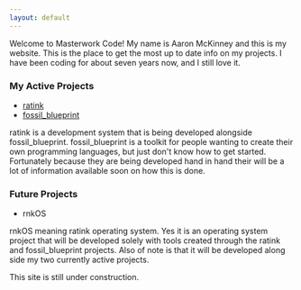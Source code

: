 ```yaml
---
layout: default
---
```


Welcome to Masterwork Code! My name is Aaron McKinney and this is my website.
This is the place to get the most up to date info on my projects. I have been
coding for about seven years now, and I still love it.

### My Active Projects
* [ratink](https://masterwork-code.com/ratink)
* [fossil_blueprint](https://github.com/mckinneyaa/fossil_blueprint)

ratink is a development system that is being developed alongside fossil_blueprint. fossil_blueprint is a toolkit
for people wanting to create their own programming languages, but just don't know how to get started. Fortunately
because they are being developed hand in hand their will be a lot of information available soon on how this is done.

### Future Projects
* rnkOS

rnkOS meaning ratink operating system. Yes it is an operating system project that will be developed solely with tools created
through the ratink and fossil_blueprint projects. Also of note is that it will be developed along side my two currently active
projects.


This site is still under construction.

